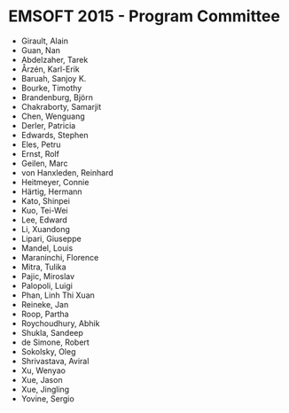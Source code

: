 # EMSOFT 2015 - Program Committee
* Girault, Alain
* Guan, Nan
* Abdelzaher, Tarek
* Årzén, Karl-Erik
* Baruah, Sanjoy K.
* Bourke, Timothy
* Brandenburg, Björn
* Chakraborty, Samarjit
* Chen, Wenguang
* Derler, Patricia
* Edwards, Stephen
* Eles, Petru
* Ernst, Rolf
* Geilen, Marc
* von Hanxleden, Reinhard
* Heitmeyer, Connie
* Härtig, Hermann
* Kato, Shinpei
* Kuo, Tei-Wei
* Lee, Edward
* Li, Xuandong
* Lipari, Giuseppe
* Mandel, Louis
* Maraninchi, Florence
* Mitra, Tulika
* Pajic, Miroslav
* Palopoli, Luigi
* Phan, Linh Thi Xuan
* Reineke, Jan
* Roop, Partha
* Roychoudhury, Abhik
* Shukla, Sandeep
* de Simone, Robert
* Sokolsky, Oleg
* Shrivastava, Aviral
* Xu, Wenyao
* Xue, Jason
* Xue, Jingling
* Yovine, Sergio
